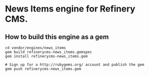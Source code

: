 # News Items engine for Refinery CMS.

## How to build this engine as a gem

    cd vendor/engines/news_items
    gem build refinerycms-news_items.gemspec
    gem install refinerycms-news_items.gem
    
    # Sign up for a http://rubygems.org/ account and publish the gem
    gem push refinerycms-news_items.gem